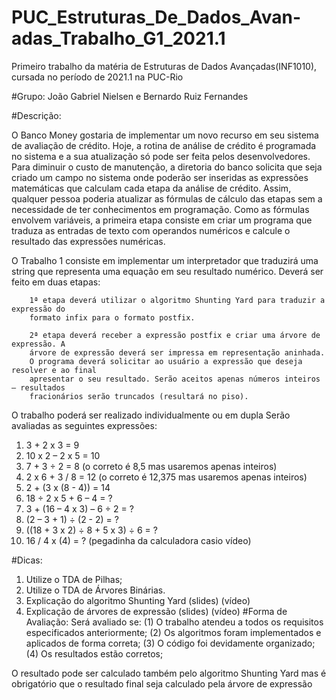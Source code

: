# PUC_Estruturas_De_Dados_Avan-adas_Trabalho_G1_2021.1
Primeiro trabalho da matéria de Estruturas de Dados Avançadas(INF1010), cursada no período de 2021.1 na PUC-Rio

#Grupo:
João Gabriel Nielsen e Bernardo Ruiz Fernandes

#Descrição:

O Banco Money gostaria de implementar um novo recurso em seu sistema de avaliação 
de crédito. Hoje, a rotina de análise de crédito é programada no sistema e a sua 
atualização só pode ser feita pelos desenvolvedores. Para diminuir o custo de 
manutenção, a diretoria do banco solicita que seja criado um campo no sistema onde 
poderão ser inseridas as expressões matemáticas que calculam cada etapa da análise de 
crédito. Assim, qualquer pessoa poderia atualizar as fórmulas de cálculo das etapas sem 
a necessidade de ter conhecimentos em programação. 
Como as fórmulas envolvem variáveis, a primeira etapa consiste em criar um programa 
que traduza as entradas de texto com operandos numéricos e calcule o resultado das 
expressões numéricas.

O Trabalho 1 consiste em implementar um interpretador que traduzirá uma string que 
representa uma equação em seu resultado numérico. Deverá ser feito em duas etapas:

        1ª etapa deverá utilizar o algoritmo Shunting Yard para traduzir a expressão do
        formato infix para o formato postfix.
        
        2ª etapa deverá receber a expressão postfix e criar uma árvore de expressão. A 
        árvore de expressão deverá ser impressa em representação aninhada.
        O programa deverá solicitar ao usuário a expressão que deseja resolver e ao final 
        apresentar o seu resultado. Serão aceitos apenas números inteiros – resultados 
        fracionários serão truncados (resultará no piso).

O trabalho poderá ser realizado individualmente ou em dupla
Serão avaliadas as seguintes expressões:
1) 3 + 2 x 3 = 9
2) 10 x 2 – 2 x 5 = 10
3) 7 + 3 ÷ 2 = 8 (o correto é 8,5 mas usaremos apenas inteiros)
4) 2 x 6 + 3 / 8 = 12 (o correto é 12,375 mas usaremos apenas inteiros)
5) 2 + (3 x (8 - 4)) = 14
6) 18 ÷ 2 x 5 + 6 – 4 = ?
7) 3 + (16 – 4 x 3) – 6 ÷ 2 = ?
8) (2 – 3 + 1) ÷ (2 - 2) = ?
9) ((18 + 3 x 2) ÷ 8 + 5 x 3) ÷ 6 = ?
10) 16 / 4 x (4) = ? (pegadinha da calculadora casio vídeo)

#Dicas:
1) Utilize o TDA de Pilhas;
2) Utilize o TDA de Árvores Binárias.
3) Explicação do algoritmo Shunting Yard (slides) (vídeo)
4) Explicação de árvores de expressão (slides) (vídeo)
#Forma de Avaliação:
  Será avaliado se:
        (1) O trabalho atendeu a todos os requisitos especificados anteriormente;
        (2) Os algoritmos foram implementados e aplicados de forma correta;
        (3) O código foi devidamente organizado;
        (4) Os resultados estão corretos;

O resultado pode ser calculado também pelo algoritmo Shunting Yard mas é 
obrigatório que o resultado final seja calculado pela árvore de expressão
